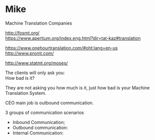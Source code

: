 # Mike

Machine Translation Companies

http://fosmt.org/<BR>
https://www.apertium.org/index.eng.html?dir=tat-kaz#translation<BR>

https://www.onehourtranslation.com/#oht:lang=en-us<BR>
http://www.promt.com/<BR>

http://www.statmt.org/moses/<BR>

The clients will only ask you:<BR>
How bad is it?<BR>

They are not asking you how much is it, just how bad is your Machine Translation System.<BR>

CEO main job is outbound communication.<BR>

3 groups of communication scenarios<BR>
* Inbound Communication;
* Outbound communication:
* Internal Communication:




